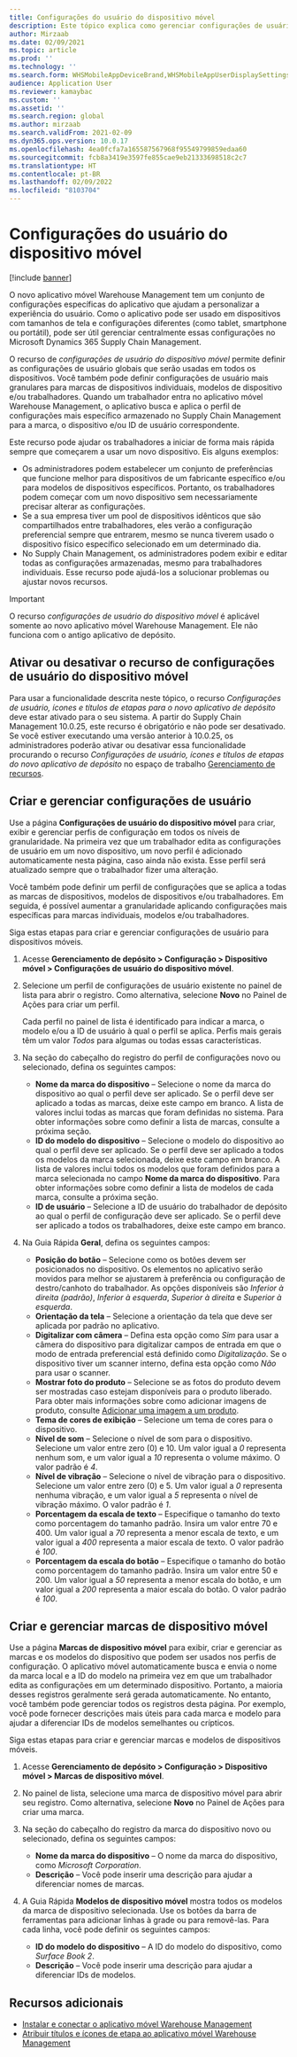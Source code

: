 ```yaml
---
title: Configurações do usuário do dispositivo móvel
description: Este tópico explica como gerenciar configurações de usuário do dispositivo móvel para trabalhadores de depósito.
author: Mirzaab
ms.date: 02/09/2021
ms.topic: article
ms.prod: ''
ms.technology: ''
ms.search.form: WHSMobileAppDeviceBrand,WHSMobileAppUserDisplaySettings
audience: Application User
ms.reviewer: kamaybac
ms.custom: ''
ms.assetid: ''
ms.search.region: global
ms.author: mirzaab
ms.search.validFrom: 2021-02-09
ms.dyn365.ops.version: 10.0.17
ms.openlocfilehash: 4ea0fcfa7a165587567968f95549799859edaa60
ms.sourcegitcommit: fcb8a3419e3597fe855cae9eb21333698518c2c7
ms.translationtype: HT
ms.contentlocale: pt-BR
ms.lasthandoff: 02/09/2022
ms.locfileid: "8103704"
---
```

# <a name="mobile-device-user-settings"></a>Configurações do usuário do dispositivo móvel

[!include [banner](../../includes/banner.md)]

O novo aplicativo móvel Warehouse Management tem um conjunto de configurações específicas do aplicativo que ajudam a personalizar a experiência do usuário. Como o aplicativo pode ser usado em dispositivos com tamanhos de tela e configurações diferentes (como tablet, smartphone ou portátil), pode ser útil gerenciar centralmente essas configurações no Microsoft Dynamics 365 Supply Chain Management.

O recurso de *configurações de usuário do dispositivo móvel* permite definir as configurações de usuário globais que serão usadas em todos os dispositivos. Você também pode definir configurações de usuário mais granulares para marcas de dispositivos individuais, modelos de dispositivo e/ou trabalhadores. Quando um trabalhador entra no aplicativo móvel Warehouse Management, o aplicativo busca e aplica o perfil de configurações mais específico armazenado no Supply Chain Management para a marca, o dispositivo e/ou ID de usuário correspondente.

Este recurso pode ajudar os trabalhadores a iniciar de forma mais rápida sempre que começarem a usar um novo dispositivo. Eis alguns exemplos:

- Os administradores podem estabelecer um conjunto de preferências que funcione melhor para dispositivos de um fabricante específico e/ou para modelos de dispositivos específicos. Portanto, os trabalhadores podem começar com um novo dispositivo sem necessariamente precisar alterar as configurações.
- Se a sua empresa tiver um pool de dispositivos idênticos que são compartilhados entre trabalhadores, eles verão a configuração preferencial sempre que entrarem, mesmo se nunca tiverem usado o dispositivo físico específico selecionado em um determinado dia.
- No Supply Chain Management, os administradores podem exibir e editar todas as configurações armazenadas, mesmo para trabalhadores individuais. Esse recurso pode ajudá-los a solucionar problemas ou ajustar novos recursos.

> [!IMPORTANT]
> O recurso *configurações de usuário do dispositivo móvel* é aplicável somente ao novo aplicativo móvel Warehouse Management. Ele não funciona com o antigo aplicativo de depósito.

## <a name="turn-the-mobile-device-user-settings-feature-on-or-off"></a>Ativar ou desativar o recurso de configurações de usuário do dispositivo móvel

Para usar a funcionalidade descrita neste tópico, o recurso *Configurações de usuário, ícones e títulos de etapas para o novo aplicativo de depósito* deve estar ativado para o seu sistema. A partir do Supply Chain Management 10.0.25, este recurso é obrigatório e não pode ser desativado. Se você estiver executando uma versão anterior à 10.0.25, os administradores poderão ativar ou desativar essa funcionalidade procurando o recurso *Configurações de usuário, ícones e títulos de etapas do novo aplicativo de depósito* no espaço de trabalho [Gerenciamento de recursos](../../fin-ops-core/fin-ops/get-started/feature-management/feature-management-overview.md).

## <a name="create-and-manage-user-settings"></a>Criar e gerenciar configurações de usuário

Use a página **Configurações de usuário do dispositivo móvel** para criar, exibir e gerenciar perfis de configuração em todos os níveis de granularidade. Na primeira vez que um trabalhador edita as configurações de usuário em um novo dispositivo, um novo perfil é adicionado automaticamente nesta página, caso ainda não exista. Esse perfil será atualizado sempre que o trabalhador fizer uma alteração.

Você também pode definir um perfil de configurações que se aplica a todas as marcas de dispositivos, modelos de dispositivos e/ou trabalhadores. Em seguida, é possível aumentar a granularidade aplicando configurações mais específicas para marcas individuais, modelos e/ou trabalhadores.

Siga estas etapas para criar e gerenciar configurações de usuário para dispositivos móveis.

1. Acesse **Gerenciamento de depósito \> Configuração \> Dispositivo móvel \> Configurações de usuário do dispositivo móvel**.
1. Selecione um perfil de configurações de usuário existente no painel de lista para abrir o registro. Como alternativa, selecione **Novo** no Painel de Ações para criar um perfil.

    Cada perfil no painel de lista é identificado para indicar a marca, o modelo e/ou a ID de usuário à qual o perfil se aplica. Perfis mais gerais têm um valor *Todos* para algumas ou todas essas características.

1. Na seção do cabeçalho do registro do perfil de configurações novo ou selecionado, defina os seguintes campos:

    - **Nome da marca do dispositivo** – Selecione o nome da marca do dispositivo ao qual o perfil deve ser aplicado. Se o perfil deve ser aplicado a todas as marcas, deixe este campo em branco. A lista de valores inclui todas as marcas que foram definidas no sistema. Para obter informações sobre como definir a lista de marcas, consulte a próxima seção.
    - **ID do modelo do dispositivo** – Selecione o modelo do dispositivo ao qual o perfil deve ser aplicado. Se o perfil deve ser aplicado a todos os modelos da marca selecionada, deixe este campo em branco. A lista de valores inclui todos os modelos que foram definidos para a marca selecionada no campo **Nome da marca do dispositivo**. Para obter informações sobre como definir a lista de modelos de cada marca, consulte a próxima seção.
    - **ID de usuário** – Selecione a ID de usuário do trabalhador de depósito ao qual o perfil de configuração deve ser aplicado. Se o perfil deve ser aplicado a todos os trabalhadores, deixe este campo em branco.

1. Na Guia Rápida **Geral**, defina os seguintes campos:

    - **Posição do botão** – Selecione como os botões devem ser posicionados no dispositivo. Os elementos no aplicativo serão movidos para melhor se ajustarem à preferência ou configuração de destro/canhoto do trabalhador. As opções disponíveis são *Inferior à direita (padrão)*, *Inferior à esquerda*, *Superior à direita* e *Superior à esquerda*.
    - **Orientação da tela** – Selecione a orientação da tela que deve ser aplicada por padrão no aplicativo.
    - **Digitalizar com câmera** – Defina esta opção como *Sim* para usar a câmera do dispositivo para digitalizar campos de entrada em que o modo de entrada preferencial está definido como *Digitalização*. Se o dispositivo tiver um scanner interno, defina esta opção como *Não* para usar o scanner.
    - **Mostrar foto do produto** – Selecione se as fotos do produto devem ser mostradas caso estejam disponíveis para o produto liberado. Para obter mais informações sobre como adicionar imagens de produto, consulte [Adicionar uma imagem a um produto](../pim/tasks/add-image-product.md).
    - **Tema de cores de exibição** – Selecione um tema de cores para o dispositivo.
    - **Nível de som** – Selecione o nível de som para o dispositivo. Selecione um valor entre zero (0) e 10. Um valor igual a *0* representa nenhum som, e um valor igual a *10* representa o volume máximo. O valor padrão é *4*.
    - **Nível de vibração** – Selecione o nível de vibração para o dispositivo. Selecione um valor entre zero (0) e 5. Um valor igual a *0* representa nenhuma vibração, e um valor igual a *5* representa o nível de vibração máximo. O valor padrão é *1*.
    - **Porcentagem da escala de texto** – Especifique o tamanho do texto como porcentagem do tamanho padrão. Insira um valor entre 70 e 400. Um valor igual a *70* representa a menor escala de texto, e um valor igual a *400* representa a maior escala de texto. O valor padrão é *100*.
    - **Porcentagem da escala do botão** – Especifique o tamanho do botão como porcentagem do tamanho padrão. Insira um valor entre 50 e 200. Um valor igual a *50* representa a menor escala do botão, e um valor igual a *200* representa a maior escala do botão. O valor padrão é *100*.

## <a name="create-and-manage-mobile-device-brands"></a>Criar e gerenciar marcas de dispositivo móvel

Use a página **Marcas de dispositivo móvel** para exibir, criar e gerenciar as marcas e os modelos do dispositivo que podem ser usados nos perfis de configuração. O aplicativo móvel automaticamente busca e envia o nome da marca local e a ID do modelo na primeira vez em que um trabalhador edita as configurações em um determinado dispositivo. Portanto, a maioria desses registros geralmente será gerada automaticamente. No entanto, você também pode gerenciar todos os registros desta página. Por exemplo, você pode fornecer descrições mais úteis para cada marca e modelo para ajudar a diferenciar IDs de modelos semelhantes ou crípticos.

Siga estas etapas para criar e gerenciar marcas e modelos de dispositivos móveis.

1. Acesse **Gerenciamento de depósito \> Configuração \> Dispositivo móvel \> Marcas de dispositivo móvel**.
1. No painel de lista, selecione uma marca de dispositivo móvel para abrir seu registro. Como alternativa, selecione **Novo** no Painel de Ações para criar uma marca.
1. Na seção do cabeçalho do registro da marca do dispositivo novo ou selecionado, defina os seguintes campos:

    - **Nome da marca do dispositivo** – O nome da marca do dispositivo, como *Microsoft Corporation*.
    - **Descrição** – Você pode inserir uma descrição para ajudar a diferenciar nomes de marcas.

1. A Guia Rápida **Modelos de dispositivo móvel** mostra todos os modelos da marca de dispositivo selecionada. Use os botões da barra de ferramentas para adicionar linhas à grade ou para removê-las. Para cada linha, você pode definir os seguintes campos:

    - **ID do modelo do dispositivo** – A ID do modelo do dispositivo, como *Surface Book 2*.
    - **Descrição** – Você pode inserir uma descrição para ajudar a diferenciar IDs de modelos.

## <a name="additional-resources"></a>Recursos adicionais

- [Instalar e conectar o aplicativo móvel Warehouse Management](install-configure-warehouse-management-app.md)
- [Atribuir títulos e ícones de etapa ao aplicativo móvel Warehouse Management](step-icons-titles.md)